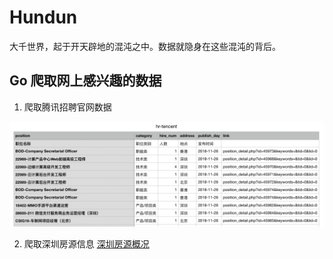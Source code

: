 # Hundun
大千世界，起于开天辟地的混沌之中。数据就隐身在这些混沌的背后。

## Go 爬取网上感兴趣的数据
1. 爬取腾讯招聘官网数据

![hr](./img/hr-crawl.png "hr")

2. 爬取深圳房源信息
[深圳房源概况](./sz-house/sz-house-summary.go "深圳房源")
